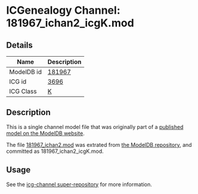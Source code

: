 # ICGenealogy Channel: 181967\_ichan2\_icgK.mod

## Details

Name | Description
---- | -----------
ModelDB id | [181967](http://senselab.med.yale.edu/ModelDB/ShowModel.cshtml?model=181967)
ICG id | [3696](http://icg.neurotheory.ox.ac.uk/channels/1/3696)
ICG Class | [K](http://icg.neurotheory.ox.ac.uk/channels/1)

## Description

This is a single channel model file that was originally part of a [published model on the ModelDB website](http://senselab.med.yale.edu/mModelDB/ShowModel.cshtml?model=181967).

The file [181967\_ichan2.mod](181967_ichan2_icgK.mod) was extrated from [the ModelDB repository](http://senselab.med.yale.edu/ModelDB/ShowModel.cshtml?model=181967), and committed as 181967\_ichan2\_icgK.mod.

## Usage

See the [icg-channel super-repository](https://github.com/icgenealogy/icg-channels) for more information.